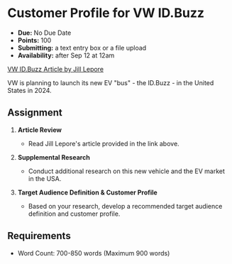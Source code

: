 # Customer Profile for VW ID.Buzz

- **Due:** No Due Date 
- **Points:** 100 
- **Submitting:** a text entry box or a file upload 
- **Availability:** after Sep 12 at 12am

[VW ID.Buzz Article by Jill Lepore](https://www.newyorker.com/magazine/2022/07/25/the-vw-bus-took-the-sixties-on-the-road-now-its-getting-a-twenty-first-century-makeover)

VW is planning to launch its new EV "bus" - the ID.Buzz - in the United States in 2024.

## Assignment

1. **Article Review**
   - Read Jill Lepore's article provided in the link above.
   
2. **Supplemental Research**
   - Conduct additional research on this new vehicle and the EV market in the USA.

3. **Target Audience Definition & Customer Profile**
   - Based on your research, develop a recommended target audience definition and customer profile.

## Requirements

- Word Count: 700-850 words (Maximum 900 words)


